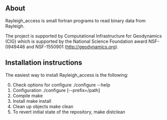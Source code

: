 About
-----

Rayleigh_access is small fortran programs to read binary data from Rayleigh.


The project is supported by Computational Infrastructure for Geodynamics (CIG)
which is supported by the National Science Foundation award NSF-0949446 and NSF-1550901
(http://geodynamics.org).


Installation instructions
-------------------------

The easiest way to install Rayleigh_access is the following:

0. Check options for configure 
    ./configure --help
1. Configuration
    ./configure [--prefix=/path]
2. Compile
    make
3. Install
    make install
4. Clean up objects
    make clean
5. To revert initial state of the repository, 
    make distclean 
